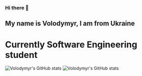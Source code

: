 ### Hi there 👋
## My name is Volodymyr, I am from Ukraine
# Currently Software Engineering student 



![Volodymyr's GitHub stats](https://github-readme-stats.vercel.app/api?username=premisterio&hide=contribs,prs)
![Volodymyr's GitHub stats](https://github-readme-stats.vercel.app/api?username=premisterio&show=reviews,discussions_started,discussions_answered,prs_merged,prs_merged_percentage)
<!--
**Premisterio/Premisterio** is a ✨ _special_ ✨ repository because its `README.md` (this file) appears on your GitHub profile.

Here are some ideas to get you started:

- 🔭 I’m currently working on ...
- 🌱 I’m currently learning ...
- 👯 I’m looking to collaborate on ...
- 🤔 I’m looking for help with ...
- 💬 Ask me about ...
- 📫 How to reach me: ...
- 😄 Pronouns: ...
- ⚡ Fun fact: ...
-->
